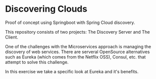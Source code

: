 # Discovering Clouds
Proof of concept using Springboot with Spring Cloud discovery. 

This repository consists of two projects: The Discovery Server and The Client. 

One of the challenges with the Microservices approach is managing the discovery of web services. 
There are serveral OpenSource alternatives such as Eureka (which comes from the Netflix OSS), Consul, etc. that attempt to solve this challenge. 

In this exercise we take a specific look at Eureka and it's benefits. 
